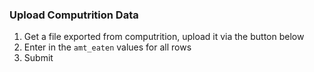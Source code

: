 ### Upload Computrition Data

1. Get a file exported from computrition, upload it via the button below
2. Enter in the `amt_eaten` values for all rows
3. Submit